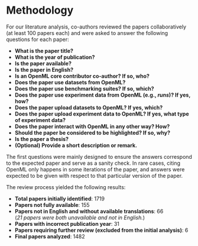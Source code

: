 # Methodology

For our literature analysis, co-authors reviewed the papers collaboratively (at least 100 papers each) and were asked to answer the following questions for each paper:

- **What is the paper title?**
- **What is the year of publication?**
- **Is the paper available?**
- **Is the paper in English?**
- **Is an OpenML core contributor co-author? If so, who?**
- **Does the paper use datasets from OpenML?**
- **Does the paper use benchmarking suites? If so, which?**
- **Does the paper use experiment data from OpenML (e.g., *runs*)? If yes, how?**
- **Does the paper upload datasets to OpenML? If yes, which?**
- **Does the paper upload experiment data to OpenML? If yes, what type of experiment data?**
- **Does the paper interact with OpenML in any other way? How?**
- **Should the paper be considered to be highlighted? If so, why?**
- **Is the paper a thesis?**
- **(Optional) Provide a short description or remark.**

The first questions were mainly designed to ensure the answers correspond to the expected paper and serve as a sanity check. In rare cases, citing OpenML only happens in some iterations of the paper, and answers were expected to be given with respect to that particular version of the paper.

The review process yielded the following results:

- **Total papers initially identified**: 1719
- **Papers not fully available**: 155
- **Papers not in English and without available translations**: 66  
   (*21 papers were both unavailable and not in English.*)
- **Papers with incorrect publication year**: 31
- **Papers requiring further review (excluded from the initial analysis)**: 6
- **Final papers analyzed**: 1482
